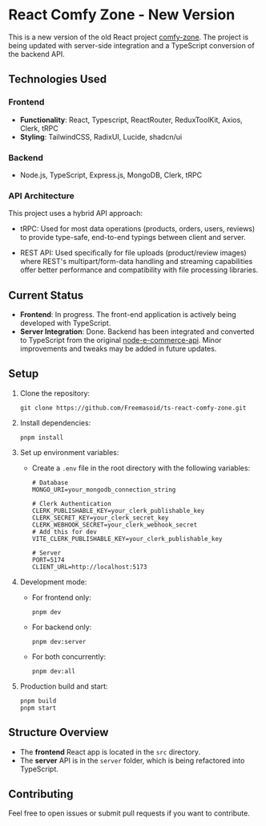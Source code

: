 # React Comfy Zone - New Version

This is a new version of the old React project [comfy-zone](https://github.com/Freemasoid/react-comfy-zone). The project is being updated with server-side integration and a TypeScript conversion of the backend API.

## Technologies Used

### Frontend

- **Functionality**: React, Typescript, ReactRouter, ReduxToolKit, Axios, Clerk, tRPC
- **Styling**: TailwindCSS, RadixUI, Lucide, shadcn/ui

### Backend

- Node.js, TypeScript, Express.js, MongoDB, Clerk, tRPC

### API Architecture

This project uses a hybrid API approach:

- tRPC: Used for most data operations (products, orders, users, reviews) to provide type-safe, end-to-end typings between client and server.

- REST API: Used specifically for file uploads (product/review images) where REST's multipart/form-data handling and streaming capabilities offer better performance and compatibility with file processing libraries.

## Current Status

- **Frontend**: In progress. The front-end application is actively being developed with TypeScript.
- **Server Integration**: Done. Backend has been integrated and converted to TypeScript from the original [node-e-commerce-api](https://github.com/Freemasoid/node-e-commerce-api). Minor improvements and tweaks may be added in future updates.

## Setup

1. Clone the repository:

   ```
   git clone https://github.com/Freemasoid/ts-react-comfy-zone.git
   ```

2. Install dependencies:

   ```
   pnpm install
   ```

3. Set up environment variables:

   - Create a `.env` file in the root directory with the following variables:

     ```
     # Database
     MONGO_URI=your_mongodb_connection_string

     # Clerk Authentication
     CLERK_PUBLISHABLE_KEY=your_clerk_publishable_key
     CLERK_SECRET_KEY=your_clerk_secret_key
     CLERK_WEBHOOK_SECRET=your_clerk_webhook_secret
     # Add this for dev
     VITE_CLERK_PUBLISHABLE_KEY=your_clerk_publishable_key

     # Server
     PORT=5174
     CLIENT_URL=http://localhost:5173
     ```

4. Development mode:

   - For frontend only:
     ```
     pnpm dev
     ```
   - For backend only:
     ```
     pnpm dev:server
     ```
   - For both concurrently:
     ```
     pnpm dev:all
     ```

5. Production build and start:
   ```
   pnpm build
   pnpm start
   ```

## Structure Overview

- The **frontend** React app is located in the `src` directory.
- The **server** API is in the `server` folder, which is being refactored into TypeScript.

## Contributing

Feel free to open issues or submit pull requests if you want to contribute.
